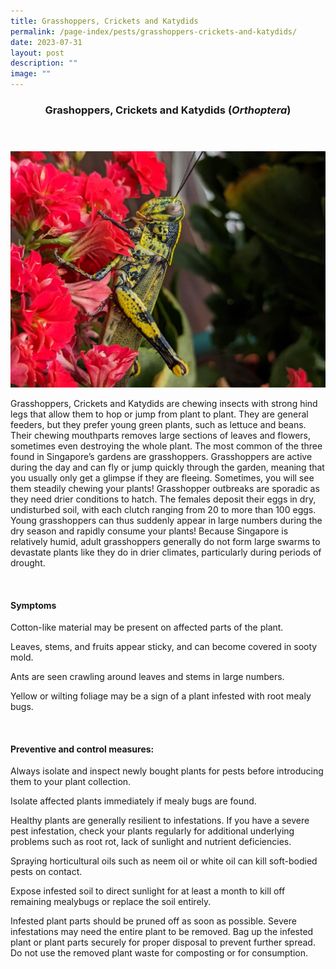 ```yaml
---
title: Grasshoppers, Crickets and Katydids
permalink: /page-index/pests/grasshoppers-crickets-and-katydids/
date: 2023-07-31
layout: post
description: ""
image: ""
---
```

<header>
	<h3>Grashoppers, Crickets and Katydids (<em>Orthoptera</em>)</h3>
</header>

<section>
	<img title="Photo by Jacqueline Chua." src="/images/Biodiversity/Grasshopper_JacChua.jpg">
	<p>Grasshoppers, Crickets and Katydids are chewing insects with strong hind legs that allow them to hop or jump from plant to plant. They are general feeders, but they prefer young green plants, such as lettuce and beans. Their chewing mouthparts removes large sections of leaves and flowers, sometimes even destroying the whole plant.
The most common of the three found in Singapore’s gardens are grasshoppers. Grasshoppers are active during the day and can fly or jump quickly through the garden, meaning that you usually only get a glimpse if they are fleeing. Sometimes, you will see them steadily chewing your plants!
Grasshopper outbreaks are sporadic as they need drier conditions to hatch. The females deposit their eggs in dry, undisturbed soil, with each clutch ranging from 20 to more than 100 eggs. Young grasshoppers can thus suddenly appear in large numbers during the dry season and rapidly consume your plants!
Because Singapore is relatively humid, adult grasshoppers generally do not form large swarms to devastate plants like they do in drier climates, particularly during periods of drought. 
</p>
	<br>
</section>

<section>
	<h4>Symptoms</h4>
		<p>Cotton-like material may be present on affected parts of the plant.</p>
		<p>Leaves, stems, and fruits appear sticky, and can become covered in sooty mold.</p>
		<p>Ants are seen crawling around leaves and stems in large numbers.</p>
		<p>Yellow or wilting foliage may be a sign of a plant infested with root mealy bugs.</p>
	<br>
</section>

<section>
	<h4>Preventive and control measures:</h4>
		<p>Always isolate and inspect newly bought plants for pests before introducing them to your plant collection.</p>
		<p>Isolate affected plants immediately if mealy bugs are found.</p>
		<p>Healthy plants are generally resilient to infestations. If you have a severe pest infestation, check your plants regularly for additional underlying problems such as root rot, lack of sunlight and nutrient deficiencies.</p>
		<p>Spraying horticultural oils such as neem oil or white oil can kill soft-bodied pests on contact.</p>
		<p>Expose infested soil to direct sunlight for at least a month to kill off remaining mealybugs or replace the soil entirely.</p>
		<p>Infested plant parts should be pruned off as soon as possible. Severe infestations may need the entire plant to be removed. Bag up the infested plant or plant parts securely for proper disposal to prevent further spread. Do not use the removed plant waste for composting or for consumption.</p>
	<br>
</section>